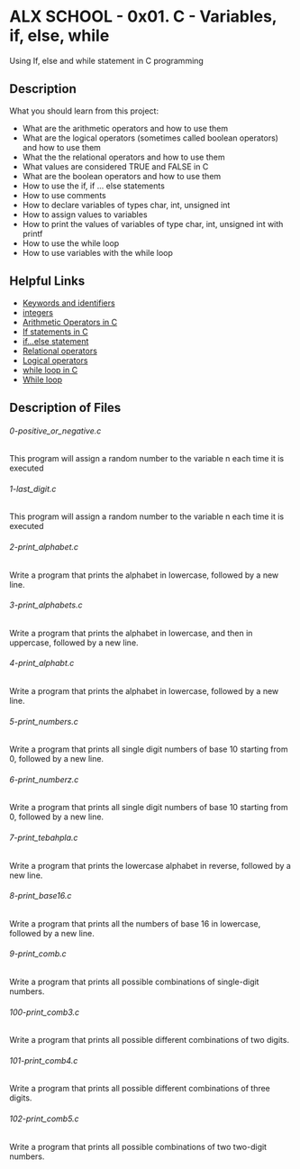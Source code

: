 # ALX SCHOOL - 0x01. C - Variables, if, else, while
Using If, else and while statement in C programming

## Description
What you should learn from this project:

* What are the arithmetic operators and how to use them
* What are the logical operators (sometimes called boolean operators) and how to use them
* What the the relational operators and how to use them
* What values are considered TRUE and FALSE in C
* What are the boolean operators and how to use them
* How to use the if, if ... else statements
* How to use comments
* How to declare variables of types char, int, unsigned int
* How to assign values to variables
* How to print the values of variables of type char, int, unsigned int with printf
* How to use the while loop
* How to use variables with the while loop


## Helpful Links
* [Keywords and identifiers](https://publications.gbdirect.co.uk//c_book/chapter2/keywords_and_identifiers.html)
* [integers](https://publications.gbdirect.co.uk//c_book/chapter2/integral_types.html)
* [Arithmetic Operators in C](https://www.tutorialspoint.com/cprogramming/c_arithmetic_operators.htm)
* [If statements in C](https://www.cprogramming.com/tutorial/c/lesson2.html)
* [if…else statement](https://www.tutorialspoint.com/cprogramming/if_else_statement_in_c.htm)
* [Relational operators](https://www.tutorialspoint.com/cprogramming/c_relational_operators.htm)
* [Logical operators](https://fresh2refresh.com/c-programming/c-operators-expressions/c-logical-operators/)
* [while loop in C](https://www.tutorialspoint.com/cprogramming/c_while_loop.htm)
* [While loop](https://www.youtube.com/watch?v=Ju1LYO9pkaI)

## Description of Files
<h6>0-positive_or_negative.c</h6>
This program will assign a random number to the variable n each time it is executed
<h6>1-last_digit.c</h6>
This program will assign a random number to the variable n each time it is executed
<h6>2-print_alphabet.c</h6>
Write a program that prints the alphabet in lowercase, followed by a new line.
<h6>3-print_alphabets.c</h6>
Write a program that prints the alphabet in lowercase, and then in uppercase, followed by a new line.
<h6>4-print_alphabt.c</h6>
Write a program that prints the alphabet in lowercase, followed by a new line.
<h6>5-print_numbers.c</h6>
Write a program that prints all single digit numbers of base 10 starting from 0, followed by a new line.
<h6>6-print_numberz.c</h6>
Write a program that prints all single digit numbers of base 10 starting from 0, followed by a new line.
<h6>7-print_tebahpla.c</h6>
Write a program that prints the lowercase alphabet in reverse, followed by a new line.
<h6>8-print_base16.c</h6>
Write a program that prints all the numbers of base 16 in lowercase, followed by a new line.
<h6>9-print_comb.c</h6>
Write a program that prints all possible combinations of single-digit numbers.
<h6>100-print_comb3.c</h6>
Write a program that prints all possible different combinations of two digits.
<h6>101-print_comb4.c</h6>
Write a program that prints all possible different combinations of three digits.
<h6>102-print_comb5.c</h6>
Write a program that prints all possible combinations of two two-digit numbers.

